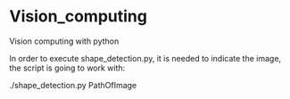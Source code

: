 # Vision_computing

Vision computing with python

In order to execute shape_detection.py, it is needed to indicate the image, the script is going to work with:

./shape_detection.py PathOfImage
